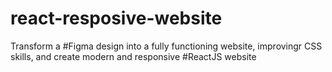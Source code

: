# react-resposive-website
Transform a #Figma design into a fully functioning website, improvingr CSS skills, and create modern and responsive #ReactJS website
